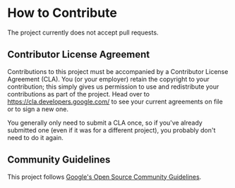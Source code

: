 # How to Contribute

The project currently does not accept pull requests.

## Contributor License Agreement

Contributions to this project must be accompanied by a Contributor License 
Agreement (CLA). You (or your employer) retain the copyright to your 
contribution; this simply gives us permission to use and redistribute your 
contributions as part of the project. Head over to 
<https://cla.developers.google.com/> to see your current agreements on file or
to sign a new one.

You generally only need to submit a CLA once, so if you've already submitted one
(even if it was for a different project), you probably don't need to do it
again.

## Community Guidelines

This project follows
[Google's Open Source Community Guidelines](https://opensource.google/conduct/).
